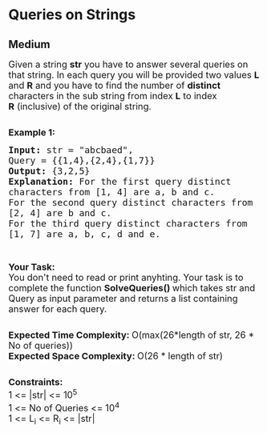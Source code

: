 # Queries on Strings
## Medium
<div class="problems_problem_content__Xm_eO"><p><span style="font-size:18px">Given a string <strong>str</strong>&nbsp;you have to answer several queries on that string. In each query you will be provided two values <strong>L</strong> and <strong>R</strong> and you have to find the number of <strong>distinct</strong> characters in the sub string from index <strong>L</strong> to index <strong>R</strong>&nbsp;(inclusive) of the original string.</span><br>
&nbsp;</p>

<p><span style="font-size:18px"><strong>Example 1:</strong></span></p>

<pre><span style="font-size:18px"><strong>Input: </strong>str = "abcbaed",
Query = {{1,4},{2,4},{1,7}}
<strong>Output: </strong>{3,2,5}
<strong>Explanation: </strong>For the first query distinct 
characters from [1, 4] are a, b and c.
For the second query distinct characters from
[2, 4] are b and c.
For the third query distinct characters from
[1, 7] are a, b, c, d and e.</span>
</pre>

<p>&nbsp;</p>

<p><span style="font-size:18px"><strong>Your Task:</strong><br>
You don't need to read or print anyhting. Your task is to complete the function&nbsp;<strong>SolveQueries()&nbsp;</strong>which takes str and Query as input parameter and returns a list containing answer for each query.</span><br>
&nbsp;</p>

<p><span style="font-size:18px"><strong>Expected Time Complexity:&nbsp;</strong>O(max(26*length of str, 26 * No of queries))<br>
<strong>Expected Space Complexity:&nbsp;</strong>O(26 * length of str)</span><br>
&nbsp;</p>

<p><span style="font-size:18px"><strong>Constraints:</strong><br>
1 &lt;= |str| &lt;= 10<sup>5</sup><br>
1 &lt;= No of Queries &lt;= 10<sup>4</sup><br>
1 &lt;= L<sub>i</sub>&nbsp;&lt;= R<sub>i</sub>&nbsp;&lt;= |str|</span></p>
</div>